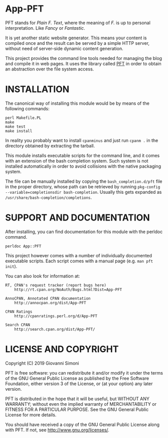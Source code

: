 # App-PFT

PFT stands for *Plain F. Text*, where the meaning of *F.* is up to
personal interpretation. Like *Fancy* or *Fantastic*.

It is yet another static website generator. This means your content is
compiled once and the result can be served by a simple HTTP server,
without need of server-side dynamic content generation.

This project provides the command line tools needed for managing the blog
and compile it in web pages. It uses the library called
[PFT](https://github.com/dacav/pft) in order to obtain an abstraction over
the file system access.

# INSTALLATION

The canonical way of installing this module would be by means of the
following commands:

	perl Makefile.PL
	make
	make test
	make install

In reality you probably want to install `cpanminus` and just run `cpanm .`
in the directory obtained by extracting the tarball.

This module installs executable scripts for the command line, and it comes
with an extension of the bash completion system.  Such system is not
installed automatically in order to avoid collisions with the native
packaging system.

The file can be manually installed by copying the `bash_completion.d/pft`
file in the proper directory, whose path can be retrieved by running
`pkg-config --variable=completionsdir bash-completion`.  Usually this gets
expanded as `/usr/share/bash-completion/completions`.

# SUPPORT AND DOCUMENTATION

After installing, you can find documentation for this module with the
perldoc command.

    perldoc App::PFT

This project however comes with a number of individually documented
executable scripts.  Each script comes with a manual page (e.g. `man pft
init`).

You can also look for information at:

    RT, CPAN's request tracker (report bugs here)
        http://rt.cpan.org/NoAuth/Bugs.html?Dist=App-PFT

    AnnoCPAN, Annotated CPAN documentation
        http://annocpan.org/dist/App-PFT

    CPAN Ratings
        http://cpanratings.perl.org/d/App-PFT

    Search CPAN
        http://search.cpan.org/dist/App-PFT/


# LICENSE AND COPYRIGHT

Copyright (C) 2019 Giovanni Simoni

PFT is free software: you can redistribute it and/or modify it under the
terms of the GNU General Public License as published by the Free
Software Foundation, either version 3 of the License, or (at your
option) any later version.

PFT is distributed in the hope that it will be useful, but WITHOUT ANY
WARRANTY; without even the implied warranty of MERCHANTABILITY or
FITNESS FOR A PARTICULAR PURPOSE.  See the GNU General Public License
for more details.

You should have received a copy of the GNU General Public License along
with PFT.  If not, see <http://www.gnu.org/licenses/>.
